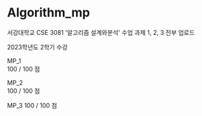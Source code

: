 # Algorithm_mp
서강대학교 CSE 3081 '알고리즘 설계와분석' 수업 과제 1, 2, 3 전부 업로드

2023학년도 2학기 수강

MP_1      
100 / 100 점

MP_2      
100 / 100 점

MP_3
100 / 100 점
